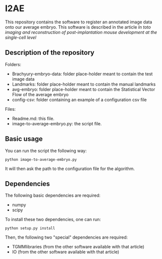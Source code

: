 # I2AE

This repository contains the software to register an annotated image data onto our average embryo. This software is described in the article *In toto imaging and reconstruction of post-implantation mouse development at the single-cell level*

## Description of the repository
Folders:
  - Brachyury-embryo-data: folder place-holder meant to contain the test image data
  - Landmarks: folder place-holder meant to contain the manual landmarks
  - avg-embryo: folder place-holder meant to contain the Statistical Vector Flow of the average embryo
  - config-csv: folder containing an example of a configuration csv file

Files:
  - Readme.md: this file.
  - image-to-average-embryo.py: the script file.

## Basic usage
You can run the script the following way:
```shell
python image-to-average-embryo.py
```
It will then ask the path to the configuration file for the algorithm.

## Dependencies
The following basic dependencies are required:
  - numpy
  - scipy
  
To install these two dependencies, one can run:
```Shell
python setup.py install
```
  
Then, the following two "special" dependencies are required:
  - TGMMlibraries (from the other software available with that article)
  - IO (from the other software available with that article)
